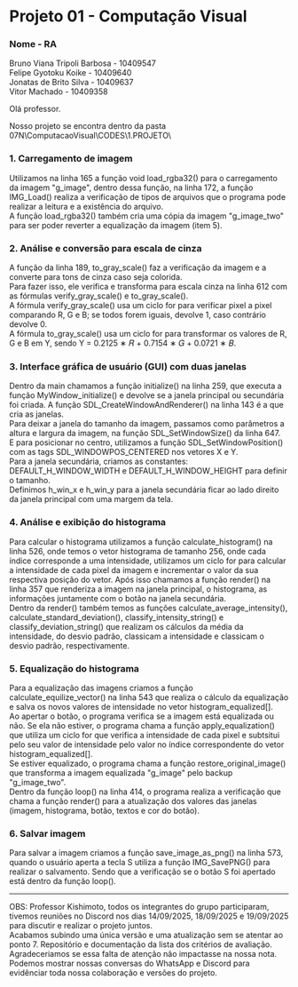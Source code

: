 # Projeto 01 - Computação Visual

### Nome - RA

Bruno Viana Tripoli Barbosa   - 10409547<br>
Felipe Gyotoku Koike          - 10409640<br>
Jonatas de Brito Silva        - 10409637<br> 
Vitor Machado                 - 10409358<br> 


Olá professor.

Nosso projeto se encontra dentro da pasta 07N\ComputacaoVisual\CODES\1.PROJETO\

###  1. Carregamento de imagem
  Utilizamos na linha 165 a função void load_rgba32() para o carregamento da imagem "g_image", dentro dessa função, na linha 172, a função IMG_Load() realiza a verificação de tipos de arquivos que o programa pode realizar a leitura e a existência do arquivo.<br>
  A função load_rgba32() também cria uma cópia da imagem "g_image_two" para ser poder reverter a equalização da imagem (item 5).

###  2. Análise e conversão para escala de cinza
  A função da linha 189, to_gray_scale() faz a verificação da imagem e a converte para tons de cinza caso seja colorida.<br>
  Para fazer isso, ele verifica e transforma para escala cinza na linha 612 com as fórmulas verify_gray_scale() e to_gray_scale().<br>
  A fórmula verify_gray_scale() usa um ciclo for para verificar pixel a pixel comparando R, G e B; se todos forem iguais, devolve 1, caso contrário devolve 0.<br>
  A fórmula to_gray_scale() usa um ciclo for para transformar os valores de R, G e B em Y, sendo Y = 0.2125 ∗ 𝑅 + 0.7154 ∗ 𝐺 + 0.0721 ∗ 𝐵.<br>

###  3. Interface gráfica de usuário (GUI) com duas janelas
  Dentro da main chamamos a função initialize() na linha 259, que executa a função MyWindow_initialize() e devolve se a janela principal ou secundária foi criada. A função SDL_CreateWindowAndRenderer() na linha 143 é a que cria as janelas.<br>
  Para deixar a janela do tamanho da imagem, passamos como parâmetros a altura e largura da imagem, na função SDL_SetWindowSize() da linha 647.<br>
  E para posicionar no centro, utilizamos a função SDL_SetWindowPosition() com as tags SDL_WINDOWPOS_CENTERED nos vetores X e Y.<br>
  Para a janela secundária, criamos as constantes: DEFAULT_H_WINDOW_WIDTH e DEFAULT_H_WINDOW_HEIGHT para definir o tamanho.<br>
  Definimos h_win_x e h_win_y para a janela secundária ficar ao lado direito da janela principal com uma margem da tela.

###  4. Análise e exibição do histograma
  Para calcular o histograma utilizamos a função calculate_histogram() na linha 526, onde temos o vetor histograma de tamanho 256, onde cada índice corresponde a uma intensidade, utilizamos um ciclo for para calcular a intensidade de cada
  pixel da imagem e incrementar o valor da sua respectiva posição do vetor. Após isso chamamos a função render() na linha 357 que renderiza a imagem na janela principal, o histograma, as informações juntamente com o botão na janela secundária.<br>
  Dentro da render() também temos as funções calculate_average_intensity(), calculate_standard_deviation(), classify_intensity_string() e classify_deviation_string() que realizam os cálculos da média da intensidade, do desvio padrão,
  classicam a intensidade e classicam o desvio padrão, respectivamente.

###  5. Equalização do histograma
  Para a equalização das imagens criamos a função calculate_equilize_vector() na linha 543 que realiza o cálculo da equalização e salva os novos valores de intensidade no vetor histogram_equalized[].<br>
  Ao apertar o botão, o programa verifica se a imagem está equalizada ou não. Se ela não estiver, o programa chama a função apply_equalization() que utiliza um ciclo for que verifica a intensidade
  de cada pixel e subtsitui pelo seu valor de intensidade pelo valor no índice correspondente do vetor histogram_equalized[].<br>
  Se estiver equalizado, o programa chama a função restore_original_image() que transforma a imagem equalizada "g_image" pelo backup "g_image_two".<br>
  Dentro da função loop() na linha 414, o programa realiza a verificação que chama a função render() para a atualização dos valores das janelas (imagem, histograma, botão, textos e cor do botão).

###  6. Salvar imagem
  Para salvar a imagem criamos a função save_image_as_png() na linha 573, quando o usuário aperta a tecla S utiliza a função IMG_SavePNG() para realizar o salvamento. Sendo que a verificação se o botão S foi apertado está dentro da função loop().<br>


-------------------------------------------------------------
OBS: Professor Kishimoto, todos os integrantes do grupo participaram, tivemos reuniões no Discord nos dias 14/09/2025, 18/09/2025 e 19/09/2025 para discutir e realizar o projeto juntos.<br>
Acabamos subindo uma única versão e uma atualização sem se atentar ao ponto 7. Repositório e documentação da lista dos critérios de avaliação. Agradeceriamos se essa falta de atenção não impactasse na nossa nota.<br> 
Podemos mostrar nossas conversas do WhatsApp e Discord para evidênciar toda nossa colaboração e versões do projeto.
